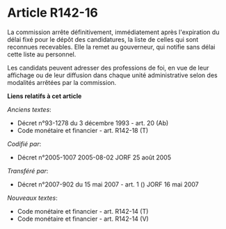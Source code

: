 # Article R142-16

La commission arrête définitivement, immédiatement après l'expiration du délai fixé pour le dépôt des candidatures, la liste
de celles qui sont reconnues recevables. Elle la remet au gouverneur, qui notifie sans délai cette liste au personnel.

Les candidats peuvent adresser des professions de foi, en vue de leur affichage ou de leur diffusion dans chaque unité
administrative selon des modalités arrêtées par la commission.

**Liens relatifs à cet article**

_Anciens textes_:

  - Décret n°93-1278 du 3 décembre 1993 - art. 20 (Ab)
  - Code monétaire et financier - art. R142-18 (T)

_Codifié par_:

  - Décret n°2005-1007 2005-08-02 JORF 25 août 2005

_Transféré par_:

  - Décret n°2007-902 du 15 mai 2007 - art. 1 () JORF 16 mai 2007

_Nouveaux textes_:

  - Code monétaire et financier - art. R142-14 (T)
  - Code monétaire et financier - art. R142-14 (V)
